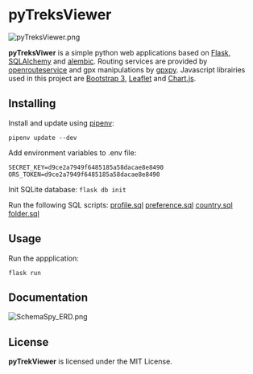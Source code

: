 # pyTreksViewer
![pyTreksViewer.png](../master/docs/pyTreksViewer.png)

**pyTreksViwer** is a simple python web applications based on [Flask](https://pypi.org/project/Flask/), [SQLAlchemy](https://pypi.org/project/SQLAlchemy/) and [alembic](https://pypi.org/project/alembic/). Routing services are provided by [openrouteservice](https://pypi.org/project/openrouteservice/) and gpx manipulations by [gpxpy](https://pypi.org/project/gpxpy/). Javascript librairies used in this project are [Bootstrap 3](https://getbootstrap.com/docs/3.3/getting-started/), [Leaflet](https://leafletjs.com/) and [Chart.js](https://www.chartjs.org/).

## Installing
Install and update using [pipenv](https://pypi.org/project/pipenv/):

```pipenv update --dev```

Add environment variables to .env file:

```SECRET_KEY=d9ce2a7949f6485185a58dacae8e8490```
```ORS_TOKEN=d9ce2a7949f6485185a58dacae8e8490```

Init SQLite database:
```flask db init```

Run the following SQL scripts:
[profile.sql](../master/docs/scripts/profile.sql)
[preference.sql](../master/docs/scripts/preference.sql)
[country.sql](../master/docs/scripts/country.sql)
[folder.sql](../master/docs/scripts/folder.sql)

## Usage
Run the appplication:

```flask run```


## Documentation
![SchemaSpy_ERD.png](../master/docs/SchemaSpy_ERD.png)

## License
**pyTrekViewer** is licensed under the MIT License.
